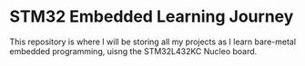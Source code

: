
# STM32 Embedded Learning Journey

This repository is where I will be storing all my projects as I learn bare-metal embedded programming, uisng the STM32L432KC Nucleo board.
